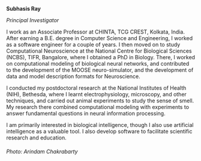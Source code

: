 **Subhasis Ray**

*Principal Investigator*

I work as an Associate Professor at CHINTA, TCG CREST, Kolkata, India. After earning a B.E. degree in Computer Science and Engineering, I worked as a software engineer for a couple of years. I then moved on to study Computational Neuroscience at the National Centre for Biological Sciences (NCBS), TIFR, Bangalore, where I obtained a PhD in Biology. There, I worked on computational modeling of biological neural networks, and contributed to the development of the MOOSE neuro-simulator, and the development of data and model description formats for Neuroscience.

I conducted my postdoctoral research at the National Institutes of Health (NIH), Bethesda, where I learnt electrophysiology, microscopy, and other techniques, and carried out animal experiments to study the sense of smell. My research there combined computational modeling with experiments to answer fundamental questions in neural information processing.

I am primarily interested in biological intelligence, though I also use artificial intelligence as a valuable tool. I also develop software to facilitate scientific research and education.

###### *Photo: Arindam Chakrabarty*

